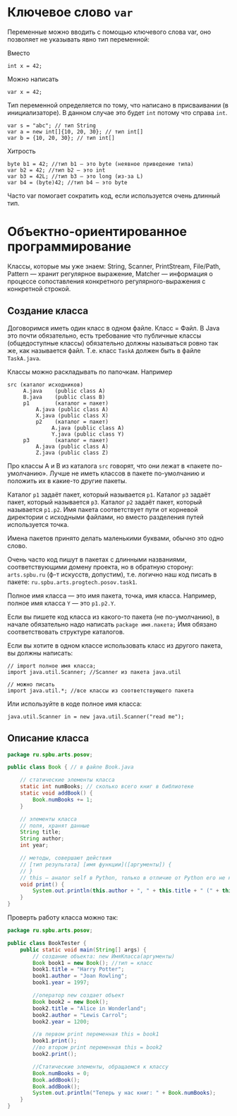 # Ключевое слово `var`

Переменные можно вводить с помощью ключевого слова var, оно позволяет не указывать явно тип переменной:

Вместо

```
int x = 42;
```

Можно написать 

```
var x = 42;
```

Тип переменной определяется по тому, что написано в присваивании (в инициализаторе). В данном случае это будет `int` потому что справа `int`.

```
var s = "abc"; // тип String
var a = new int[]{10, 20, 30}; // тип int[]
var b = {10, 20, 30}; // тип int[]
```

Хитрость

```
byte b1 = 42; //тип b1 — это byte (неявное приведение типа)
var b2 = 42; //тип b2 — это int
var b3 = 42L; //тип b3 — это long (из-за L)
var b4 = (byte)42; //тип b4 — это byte
```

Часто var помогает сократить код, если используется очень длинный тип.

# Объектно-ориентированное программирование

Классы, которые мы уже знаем: String, Scanner, PrintStream, File/Path, Pattern — хранит регулярное выражение, Matcher — информация о процессе сопоставления конкретного регулярного-выражения с конкретной строкой.

## Создание класса
Договоримся иметь один класс в одном файле. Класс = Файл. В Java это почти обязательно, есть требование что публичные классы (общедоступные классы) обязательно должны называться ровно так же, как называется файл. Т.е. класс `TaskA` должен быть в файле `TaskA.java`.

Классы можно раскладывать по папочкам. Например

```
src (каталог исходников)
     A.java    (public class A)
     B.java    (public class B)
     p1        (каталог = пакет)
         A.java (public class A)
         X.java (public class X)
         p2    (каталог = пакет)
              A.java (public class A)
              Y.java (public class Y)
     p3        (каталог = пакет)
         A.java (public class A)
         Z.java (public class Z)
```

Про классы A и B из каталога `src` говорят, что они лежат в «пакете по-умолчанию». Лучше не иметь классов в пакете по-умолчанию и положить их в какие-то другие пакеты. 

Каталог `p1` задаёт пакет, который называется `p1`. Каталог `p3` задаёт пакет, который называется `p3`. Каталог `p2` задаёт пакет, который называется `p1.p2`. Имя пакета соответствует пути от корневой директории с исходными файлами, но вместо разделения путей используется точка.

Имена пакетов принято делать маленькими буквами, обычно это одно слово.

Очень часто код пишут в пакетах с длинными названиями, соответствующими домену проекта, но в обратную сторону:
`arts.spbu.ru` (ф-т искусств, допустим), т.е. логично наш код писать в пакете:
`ru.spbu.arts.progtech.posov.task1`.

Полное имя класса — это имя пакета, точка, имя класса. Например, полное имя класса `Y` — это `p1.p2.Y`.

Если вы пишете код класса из какого-то пакета (не по-умолчанию), в начале обязательно надо написать `package имя.пакета;` Имя обязано соответствовать структуре каталогов.

Если вы хотите в одном классе использовать класс из другого пакета, вы должны написать:

```
// import полное имя класса;
import java.util.Scanner; //Scanner из пакета java.util

// можно писать
import java.util.*; //все классы из соответствующего пакета
```

Или используйте в коде полное имя класса:

```
java.util.Scanner in = new java.util.Scanner("read me");
```

## Описание класса

```java
package ru.spbu.arts.posov;

public class Book { // в файле Book.java

    // статические элементы класса
    static int numBooks; // сколько всего книг в библиотеке
    static void addBook() {
        Book.numBooks += 1;
    }

    // элементы класса
    // поля, хранят данные
    String title;
    String author;
    int year;

    // методы, совершают действия
    // [тип результата] [имя функции]([аргументы]) {
    // }
    // this — аналог self в Python, только в отличие от Python его не нужно писать явно
    void print() {
        System.out.println(this.author + ", " + this.title + " (" + this.year + ")");
    }
}

```

Проверть работу класса можно так:

```java
package ru.spbu.arts.posov;

public class BookTester {
    public static void main(String[] args) {
        // создание объекта: new ИмяКласса(аргументы)
        Book book1 = new Book(); //тип = класс
        book1.title = "Harry Potter";
        book1.author = "Joan Rowling";
        book1.year = 1997;

        //оператор new создает объект
        Book book2 = new Book();
        book2.title = "Alice in Wonderland";
        book2.author = "Lewis Carrol";
        book2.year = 1200;

        //в первом print переменная this = book1
        book1.print();
        //во втором print переменная this = book2
        book2.print();

        //Статические элементы, обращаемся к классу
        Book.numBooks = 0;
        Book.addBook();
        Book.addBook();
        System.out.println("Теперь у нас книг: " + Book.numBooks);
    }
}
```
